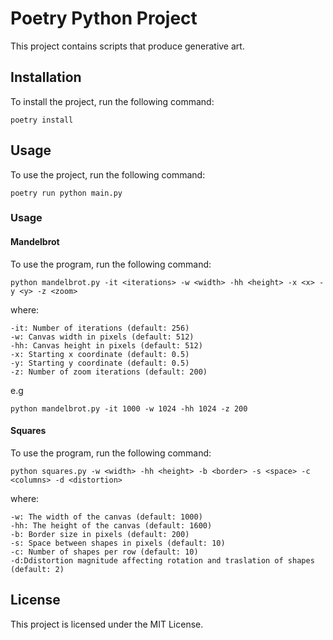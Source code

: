 # Poetry Python  Project

This project contains scripts that produce generative art.

## Installation

To install the project, run the following command:

`poetry install`

##  Usage

To use the project, run the following command:

`poetry run python main.py`

### Usage

#### Mandelbrot
To use the program, run the following command:

```
python mandelbrot.py -it <iterations> -w <width> -hh <height> -x <x> -y <y> -z <zoom>
```
where:
```
-it: Number of iterations (default: 256)
-w: Canvas width in pixels (default: 512)
-hh: Canvas height in pixels (default: 512)
-x: Starting x coordinate (default: 0.5)
-y: Starting y coordinate (default: 0.5)
-z: Number of zoom iterations (default: 200)
```

e.g
```
python mandelbrot.py -it 1000 -w 1024 -hh 1024 -z 200
```

#### Squares
To use the program, run the following command:

```
python squares.py -w <width> -hh <height> -b <border> -s <space> -c <columns> -d <distortion>
```
where:
```
-w: The width of the canvas (default: 1000) 
-hh: The height of the canvas (default: 1600)
-b: Border size in pixels (default: 200)
-s: Space between shapes in pixels (default: 10)
-c: Number of shapes per row (default: 10)
-d:Ddistortion magnitude affecting rotation and traslation of shapes (default: 2)
```

## License

This project is licensed under the MIT License.